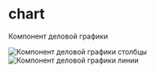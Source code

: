 # chart
Компонент деловой графики 

<img src='http://viljinsky.zabix.net/chart/chart_bar.png' alt='Компонент деловой графики столбцы'>
<img src='http://viljinsky.zabix.net/chart/chart_line.png' alt='Компонент деловой графики линии'>


